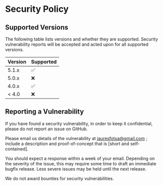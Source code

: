 # Security Policy

## Supported Versions
The following table lists versions and whether they are supported. Security
vulnerability reports will be accepted and acted upon for all supported
versions.

| Version | Supported          |
| ------- | ------------------ |
| 5.1.x   | :white_check_mark: |
| 5.0.x   | :x:                |
| 4.0.x   | :white_check_mark: |
| < 4.0   | :x:                |

## Reporting a Vulnerability

If you have found a security vulnerability, in order to keep it confidential,
please do not report an issue on GitHub.

Please email us details of the vulnerability at  jauresfotsa@gmail.com ;
include a description and proof-of-concept that is [short and
self-contained].

You should expect a response within a week of your email. Depending on the
severity of the issue, this may require some time to draft an immediate bugfix
release. Less severe issues may be held until the next release.

We do not award bounties for security vulnerabilities.
